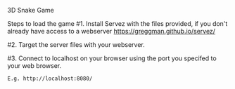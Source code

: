 3D Snake Game


Steps to load the game
#1. Install Servez with the files provided, if you don't already have access to a webserver
    https://greggman.github.io/servez/

#2. Target the server files with your webserver.

#3. Connect to localhost on your browser using the port you specifed to your web browser.

    E.g. http://localhost:8080/


